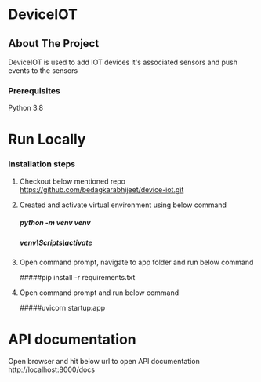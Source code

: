 
# DeviceIOT
## About The Project
DeviceIOT is used to add IOT devices it's associated sensors and push events to the sensors

### Prerequisites
Python 3.8

# Run Locally

### Installation steps
1. Checkout below mentioned repo
   https://github.com/bedagkarabhijeet/device-iot.git

2. Created and activate virtual environment using below command

    ##### python -m venv venv
    
    ##### venv\Scripts\activate

3. Open command prompt, navigate to app folder and run below command

    #####pip install -r requirements.txt
4. Open command prompt and run below command

    #####uvicorn startup:app

# API documentation

Open browser and hit below url to open API documentation
    http://localhost:8000/docs
